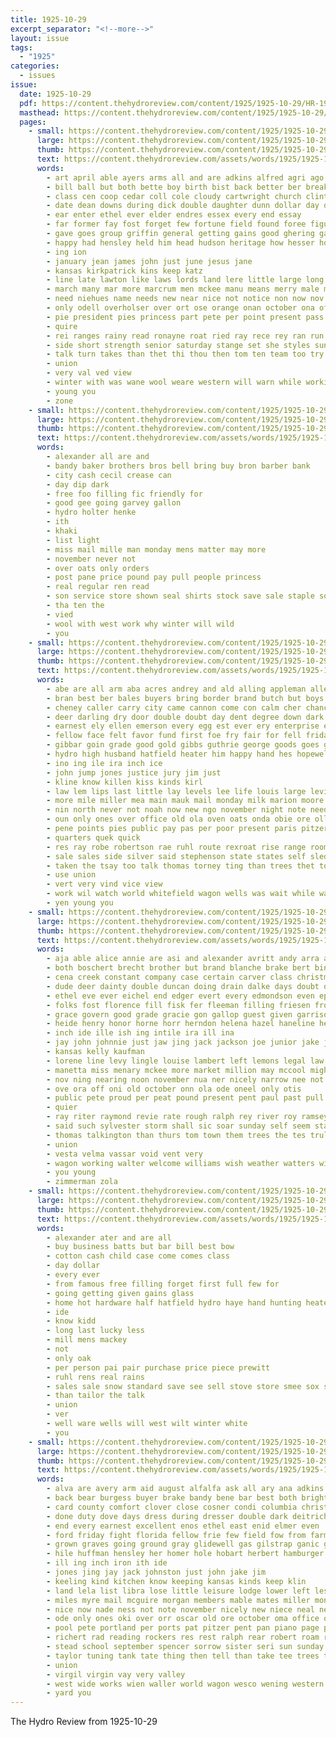 ```yaml
---
title: 1925-10-29
excerpt_separator: "<!--more-->"
layout: issue
tags:
  - "1925"
categories:
  - issues
issue:
  date: 1925-10-29
  pdf: https://content.thehydroreview.com/content/1925/1925-10-29/HR-1925-10-29.pdf
  masthead: https://content.thehydroreview.com/content/1925/1925-10-29/masthead/HR-1925-10-29.jpg
  pages:
    - small: https://content.thehydroreview.com/content/1925/1925-10-29/small/HR-1925-10-29-01.jpg
      large: https://content.thehydroreview.com/content/1925/1925-10-29/large/HR-1925-10-29-01.jpg
      thumb: https://content.thehydroreview.com/content/1925/1925-10-29/thumbnails/HR-1925-10-29-01.jpg
      text: https://content.thehydroreview.com/assets/words/1925/1925-10-29/HR-1925-10-29-01.txt
      words:
        - art april able ayers arms all and are adkins alfred agri ago army agent atz
        - bill ball but both bette boy birth bist back better ber break butter business brother bur been begin best bassler browne bob began bush body bay boys bolf bro bible buy basket billion butler bills black
        - class cen coop cedar coll cole cloudy cartwright church clinton come cadet can col chance college con collier christian cash cross courtney chas county cheap coffee count cotton christ coach curley city center colonel character colfax close chamber company coldwell chris cause catherine
        - date dean downs during dick double daughter dunn dollar day dal deal
        - ear enter ethel ever elder endres essex every end essay
        - far former fay fost forget few fortune field found foree figures fail fair farmer first frank from for full folks forty fake friends foreman fred free finan felton
        - gave goes group griffin general getting gains good ghering games guard gath guide glad gam game given gladys grab grow greeson grant graham going ger
        - happy had hensley held him head hudson heritage how hesser hoyt host hubert home hayes honey has hydro hallow hot hour her half herndon henry husband hope honor hold hands heger hard
        - ing ion
        - january jean james john just june jesus jane
        - kansas kirkpatrick kins keep katz
        - line late lawton like laws lords land lere little large long lack less lot lesli leader living lineman last left life loyal
        - march many mar more marcrum men mckee manu means merry male miller mong master mix mountain mary music mand most moral monday made matter melvin mon mauk miles mighty may man mineral mcfarlin mus miss milk
        - need niehues name needs new near nice not notice non now nov nie nims night news november north
        - only odell overholser over ort ose orange onan october ona off old ober
        - pie president pies princess part pete per point present pass peter paul pro peters people pas pastor plan page pat place pride pleasant por paper pay post public
        - quire
        - rei ranges rainy read ronayne roat ried ray rece rey ran run rank ranks radio roy real ries
        - side short strength senior saturday stange set she styles sun surprise standing southern special staple summer say south sunday stock see saw sally states sible season such show sale shall ship school save second subject student strong state sup shown son sermon sid seer sick ster shadow
        - talk turn takes than thet thi thou then tom ten team too try town tell treat thomas tea tor the take towns them
        - union
        - very val ved view
        - winter with was wane wool weare western will warn while working washington wax went work want well worthy warning worth weathers week wills weatherford west williams wilson word wayne wish
        - young you
        - zone
    - small: https://content.thehydroreview.com/content/1925/1925-10-29/small/HR-1925-10-29-02.jpg
      large: https://content.thehydroreview.com/content/1925/1925-10-29/large/HR-1925-10-29-02.jpg
      thumb: https://content.thehydroreview.com/content/1925/1925-10-29/thumbnails/HR-1925-10-29-02.jpg
      text: https://content.thehydroreview.com/assets/words/1925/1925-10-29/HR-1925-10-29-02.txt
      words:
        - alexander all are and
        - bandy baker brothers bros bell bring buy bron barber bank
        - city cash cecil crease can
        - day dip dark
        - free foo filling fic friendly for
        - good gee going garvey gallon
        - hydro holter henke
        - ith
        - khaki
        - list light
        - miss mail mille man monday mens matter may more
        - november never not
        - over oats only orders
        - post pane price pound pay pull people princess
        - real regular ren read
        - son service store shown seal shirts stock save sale staple sour sellers smith station see
        - tha ten the
        - vied
        - wool with west work why winter will wild
        - you
    - small: https://content.thehydroreview.com/content/1925/1925-10-29/small/HR-1925-10-29-03.jpg
      large: https://content.thehydroreview.com/content/1925/1925-10-29/large/HR-1925-10-29-03.jpg
      thumb: https://content.thehydroreview.com/content/1925/1925-10-29/thumbnails/HR-1925-10-29-03.jpg
      text: https://content.thehydroreview.com/assets/words/1925/1925-10-29/HR-1925-10-29-03.txt
      words:
        - abe are all arm aba acres andrey and ald alling appleman allen
        - bran best ber bales buyers bring border brand butch but boys bis buy bound bank bradley burden business bunch better barber burner box brake back bok breath brightly been burst boy
        - cheney caller carry city came cannon come con calm cher chance cane change cheap can case citizen col clyde cry chronic courts cash clock cattle cate college christ clear corn chas child counsel county candy clair
        - deer darling dry door double doubt day dent degree down dark doctor drew date dise done duty
        - earnest ely ellen emerson every egg est ever ery enterprise else emery east
        - fellow face felt favor fund first foe fry fair for fell friday farm free farra fear fort frank few from fresh fever
        - gibbar goin grade good gold gibbs guthrie george goods goes given gordon geary
        - hydro high husband hatfield heater him happy hand hes hopewell hier her honor hee holding halls hie had homes heri henke home herndon holter hinton hands hay hastings hodnett hind hoke health hour heart has head
        - ino ing ile ira inch ice
        - john jump jones justice jury jim just
        - kline know killen kiss kinds kirl
        - law lem lips last little lay levels lee life louis large levi look let land love lister lato line lover
        - more mile miller mea main mauk mail monday milk marion moore many mcalester means man must moline may mill money mas made mom miss mata memory
        - nin north never not noah now new ngo november night note need
        - oun only ones over office old ola oven oats onda obie ore ollie oney
        - pene points pies public pay pas per poor present paris pitzer power private preas point place price phon
        - quarters quek quick
        - res ray robe robertson rae ruhl route rexroat rise range room read reason
        - sale sales side silver said stephenson state states self sled schools sunday swords sions share sui sell sea season sult soon see seat seem ser strange susie south strong swan saw sper station shy school she shoulder say sane sat stella store star still stove sees stream scott situ
        - taken the tsay too talk thomas torney ting than trees thet tones tears terk thyng tana tor triplett try toledo tant town thoe them telling times tine trom thing tal thi then tell
        - use union
        - vert very vind vice view
        - work wil watch world whitefield wagon wells was wait while walk wan wax will white way word won worth wide week well want why with wife words
        - yen young you
    - small: https://content.thehydroreview.com/content/1925/1925-10-29/small/HR-1925-10-29-04.jpg
      large: https://content.thehydroreview.com/content/1925/1925-10-29/large/HR-1925-10-29-04.jpg
      thumb: https://content.thehydroreview.com/content/1925/1925-10-29/thumbnails/HR-1925-10-29-04.jpg
      text: https://content.thehydroreview.com/assets/words/1925/1925-10-29/HR-1925-10-29-04.txt
      words:
        - aja able alice annie are asi and alexander avritt andy arra ane arthur acord alva albert author abe ang amos ask all
        - both boschert brecht brother but brand blanche brake bert binder boat big bow back barnes bell bale bill born brown body ball bartgis bryan blum began bright bertha brought ben baby
        - cena creek constant company case certain carver class christmas come cat cor corn crank can came change con cedar cheap canute cutt child comes colony cane car claud cold cope cleo chris card cad
        - dude deer dainty double duncan doing drain dalke days doubt davis dinner demotte daughter day ditmore dooley down
        - ethel eve ever eichel end edger evert every edmondson even epperly eral earl edith
        - folks fost florence fill fisk fer fleeman filling friesen from friend fry foot finger friday first ford farm fine few frank for
        - grace govern good grade gracie gon gallop guest given garrison guard ger gregg going gray german game gaylor
        - heide henry honor horne horr herndon helena hazel haneline heidebrecht hern hawkins homes halen hodge hol herbert hei had home hydro hinton hose him hand henke her hard hie hildebrand harry has hatfield how hesser
        - inch ide ille ish ing intile ira ill ina
        - jay john johnnie just jaw jing jack jackson joe junior jake jim jee janzen
        - kansas kelly kaufman
        - lorene line levy lingle louise lambert left lemons legal law let lane leide letter little list lake lemon like last lighter lee lie long
        - manetta miss menary mckee more market million may mccool mighty money must mat most mesa mary miles miller matter man morn made mis martin monday mino
        - nov ning nearing noon november nua ner nicely narrow nee not notice note night new non northern neighbors now
        - ove ora off oni old october onn ola ode oneel only otis
        - public pete proud per peat pound present pent paul past pull pick paxton prise parks peden part pay
        - quier
        - ray riter raymond revie rate rough ralph rey river roy ramsey ridge reynolds roads ren robertson ready rust russell rolls rants running rush ruthie reber
        - said such sylvester storm shall sic soar sunday self seem state susie set save shaw suit south sell son stand sear smit saturday sun station start seat supper simpson safe surprise sup smith sandlin sale stewart sales supply shown special sal sur school short sister store sick simmons
        - thomas talkington than thurs tom town them trees the tes trull tax top tor ten take triplett
        - union
        - vesta velma vassar void vent very
        - wagon working walter welcome williams wish weather watters wilson winter week want worth well war won wright will wife wiley was weck with went wonder warkentin wide weatherford while wind
        - you young
        - zimmerman zola
    - small: https://content.thehydroreview.com/content/1925/1925-10-29/small/HR-1925-10-29-05.jpg
      large: https://content.thehydroreview.com/content/1925/1925-10-29/large/HR-1925-10-29-05.jpg
      thumb: https://content.thehydroreview.com/content/1925/1925-10-29/thumbnails/HR-1925-10-29-05.jpg
      text: https://content.thehydroreview.com/assets/words/1925/1925-10-29/HR-1925-10-29-05.txt
      words:
        - alexander ater and are all
        - buy business batts but bar bill best bow
        - cotton cash child case come comes class
        - day dollar
        - every ever
        - from famous free filling forget first full few for
        - going getting given gains glass
        - home hot hardware half hatfield hydro haye hand hunting heater
        - ide
        - know kidd
        - long last lucky less
        - mill mens mackey
        - not
        - only oak
        - per person pai pair purchase price piece prewitt
        - ruhl rens real rains
        - sales sale snow standard save see sell stove store smee sox savi suits station special service socks sor
        - than tailor the talk
        - union
        - ver
        - well ware wells will west wilt winter white
        - you
    - small: https://content.thehydroreview.com/content/1925/1925-10-29/small/HR-1925-10-29-06.jpg
      large: https://content.thehydroreview.com/content/1925/1925-10-29/large/HR-1925-10-29-06.jpg
      thumb: https://content.thehydroreview.com/content/1925/1925-10-29/thumbnails/HR-1925-10-29-06.jpg
      text: https://content.thehydroreview.com/assets/words/1925/1925-10-29/HR-1925-10-29-06.txt
      words:
        - alva are avery arm aid august alfalfa ask all ary ana adkins and averitt able addo ald
        - back bear burgess buyer brake bandy bene bar best both bright bloom been better bank bro bainer bakes brand brands bologna but bassler body bill blue ball bou business
        - card county comfort clover close cosner condi columbia christmas che cox chairs cordell can china cowden class care chas church chair cas coll cold caller caddo claude cook champlin clerk clinton cocks carl cher city car count call canyon came cheap center carry cotton childs crank choo crease
        - done duty dove days dress during dresser double dark deitrich deer death down denham din does director daughter drew day dollar dinner davis
        - end every earnest excellent enos ethel east enid elmer even
        - ford friday fight florida fellow frie few field fow from farm fell flood frost foot fancy full for forth fill folks first force fam farms fresh friends fall frank fed far fruit fost
        - grown graves going ground gray glidewell gas gilstrap ganic gillum good gen goes gordon glad game given gift gone grain grade geraldine geary
        - hile huffman hensley her homer hole hobart herbert hamburger hydro howard hulls hartshorn home high heart half heard hardware hard house had him ham has
        - ill ing inch iron ith ide
        - jones jing jay jack johnston just john jake jim
        - keeling kind kitchen know keeping kansas kinds keep klin
        - land lela list libra lose little leisure lodge lower left less light lean loss long larko lunch last let line
        - miles myre mail mcguire morgan members mable mates miller money mechan may most market mention miss mean man matter mose morning much mcalester main more mackey mechanic martha macy monday many made means must
        - nice now nade ness not note november nicely new niece neal neighbors never nov notice
        - ode only ones oki over orr oscar old ore october oma office oats
        - pool pete portland per ports pat pitzer pent pan piano page price ping post pump pro public plenty
        - richert rad reading rockers res rest ralph rear robert roam range rankin room ready russell rush regular ree run ridenour reason ross
        - stead school september spencer sorrow sister seri sun sunday standard short sis stevens she suite sick show sone sweet sina star setting stones stroll smith sell soap staple stock station simple state stockton seen sutton sedan samples sam sole session states saturday second spring sad starky son stove service such sale sunshine springs side selling stores see simon seems south seat save seeds street seed starts spell scott store self summer sample
        - taylor tuning tank tate thing then tell than take tee trees the tampa tudor theresa times tom texas too them talk throne ton trip tax table try
        - union
        - virgil virgin vay very valley
        - west wide works wien waller world wagon wesco wening western while wallace winter write was weeks wheat white wayne want weatherford wen weather way wells wife working wire walters work wik warm williams will with went week
        - yard you
---
```


The Hydro Review from 1925-10-29

<!--more-->

